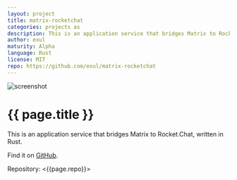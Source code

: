 ```yaml
---
layout: project
title: matrix-rocketchat
categories: projects as
description: This is an application service that bridges Matrix to Rocket.Chat, written in Rust.
author: exul
maturity: Alpha
language: Rust
license: MIT
repo: https://github.com/exul/matrix-rocketchat
---
```


![screenshot](/docs/projects/images/matrix-rocketchat.png "{{ page.title }}")

# {{ page.title }}
This is an application service that bridges Matrix to Rocket.Chat, written in Rust.

Find it on [GitHub](https://github.com/exul/matrix-rocketchat).

Repository: <{{page.repo}}>
